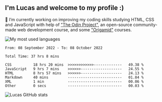 ## I'm Lucas and welcome to my profile :)

🔭 I’m currently working on improving my coding skills studying HTML, CSS and JavaScript with help of ["The Odin Project"](https://www.theodinproject.com), an open-source community-made web development course, and some ["Origamid"](https://www.origamid.com/) courses.
<br>
<p align="left"> <img src="https://github-readme-stats.vercel.app/api/top-langs/?username=lazingbird&theme=dark" alt="My most used languages"/>
  
<!--START_SECTION:waka-->

```text
From: 08 September 2022 - To: 08 October 2022

Total Time: 37 hrs 8 mins

CSS          18 hrs 20 mins  >>>>>>>>>>>>-------------   49.38 %
JavaScript   9 hrs 7 mins    >>>>>>-------------------   24.55 %
HTML         8 hrs 57 mins   >>>>>>-------------------   24.13 %
Markdown     40 mins         -------------------------   01.84 %
XML          1 min           -------------------------   00.06 %
Other        0 secs          -------------------------   00.03 %
```

<!--END_SECTION:waka-->

![Lucas GitHub stats](https://github-readme-stats.vercel.app/api?username=lazingbird&show_icons=true&theme=dark)

<!--
**lazingbird/lazingbird** is a ✨ _special_ ✨ repository because its `README.md` (this file) appears on your GitHub profile.

Here are some ideas to get you started:

- 🔭 I’m currently working on ...
- 🌱 I’m currently learning ...
- 👯 I’m looking to collaborate on ...
- 🤔 I’m looking for help with ...
- 💬 Ask me about ...
- 📫 How to reach me: ...
- 😄 Pronouns: ...
- ⚡ Fun fact: ...
-->
